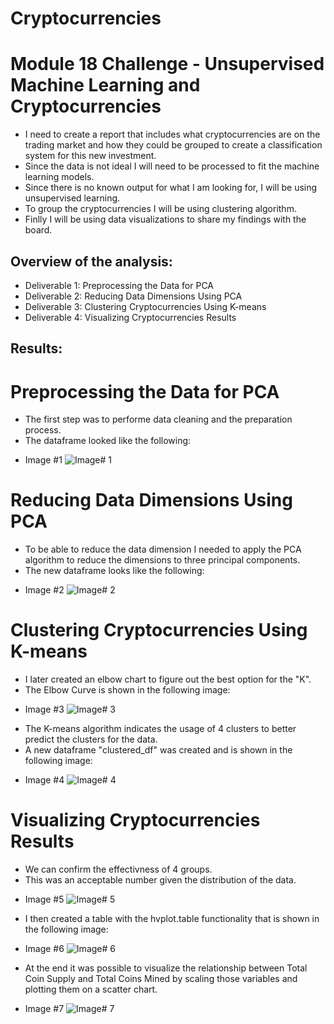 # Cryptocurrencies
# Module 18 Challenge - Unsupervised Machine Learning and Cryptocurrencies
- I need to create a report that includes what cryptocurrencies are on the trading market and how they could be grouped to create a classification system for this new investment.
- Since the data is not ideal I will need to be processed to fit the machine learning models.
- Since there is no known output for what I am looking for, I will be using unsupervised learning. 
- To group the cryptocurrencies I will be using clustering algorithm.
- Finlly I will be using data visualizations to share my findings with the board.

## Overview of the analysis: 
- Deliverable 1: Preprocessing the Data for PCA
- Deliverable 2: Reducing Data Dimensions Using PCA
- Deliverable 3: Clustering Cryptocurrencies Using K-means
- Deliverable 4: Visualizing Cryptocurrencies Results

## Results: 

# Preprocessing the Data for PCA

- The first step was to performe data cleaning and the preparation process.
- The dataframe looked like the following:

* Image #1
![Image# 1](https://user-images.githubusercontent.com/95668609/168508121-f76fe8d4-c2b4-4155-a614-28aa6a4e0ddc.jpg)

# Reducing Data Dimensions Using PCA

- To be able to reduce the data dimension I needed to apply the PCA algorithm to reduce the dimensions to three principal components. 
- The new dataframe looks like the following:

* Image #2
![Image# 2](https://user-images.githubusercontent.com/95668609/168508127-10fb185f-d943-4e9e-bf22-875ff07f60b1.jpg)

# Clustering Cryptocurrencies Using K-means

- I later created an elbow chart to figure out the best option for the "K".
- The Elbow Curve is shown in the following image:

* Image #3
![Image# 3](https://user-images.githubusercontent.com/95668609/168508136-88597536-9560-4b1a-b32c-7af19bb76802.jpg)

- The K-means algorithm indicates the usage of 4 clusters to better predict the clusters for the data. 
- A new dataframe "clustered_df" was created and is shown in the following image:

* Image #4
![Image# 4](https://user-images.githubusercontent.com/95668609/168508142-e9632039-f49a-4694-b6be-009c5ee8781d.jpg)

# Visualizing Cryptocurrencies Results

- We can confirm the effectivness of 4 groups. 
- This was an acceptable number given the distribution of the data.

* Image #5
![Image# 5](https://user-images.githubusercontent.com/95668609/168508146-9eb159a9-0014-4ef3-9f9c-4c4f2e021c00.jpg)

- I then created a table with the hvplot.table functionality that is shown in the following image:

* Image #6
![Image# 6](https://user-images.githubusercontent.com/95668609/168508156-1fec21d5-c845-4600-aaf5-093eb29d8976.jpg)

- At the end it was possible to visualize the relationship between Total Coin Supply and Total Coins Mined by scaling those variables and plotting them on a scatter chart.

* Image #7
![Image# 7](https://user-images.githubusercontent.com/95668609/168508161-ef62eda4-ff05-4466-bb29-9251296d5e0e.jpg)
